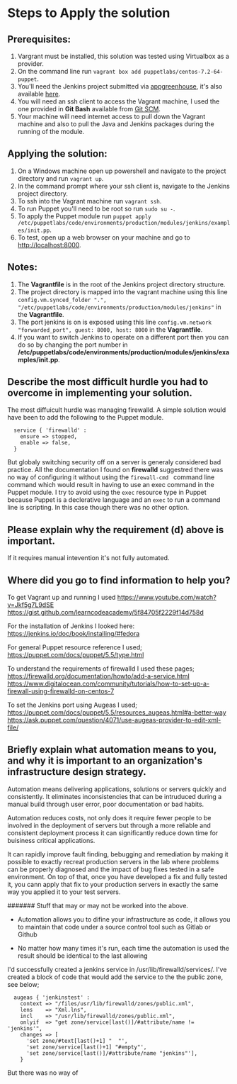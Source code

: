 # Steps to Apply the solution
## Prerequisites:
  1. Vargrant must be installed, this solution was tested using Virtualbox as a provider.
  2. On the command line run ```vagrant box add puppetlabs/centos-7.2-64-puppet```.
  3. You'll need the Jenkins project submitted via [appgreenhouse](https://app.greenhouse.io), it's also available [here](https://github.com/16c7x/jenkins).
  4. You will need an ssh client to access the Vagrant machine, I used the one provided in **Git Bash** available from [Git SCM](https://git-scm.com/).
  5. Your machine will need internet access to pull down the Vagrant machine and also to pull the Java and Jenkins packages during the running of the module. 

## Applying the solution:
  1. On a Windows machine open up powershell and navigate to the project directory and run ```vagrant up```.
  2. In the command prompt where your ssh client is, navigate to the Jenkins project directory.
  3. To ssh into the Vagrant machine run ```vagrant ssh```.
  4. To run Puppet you'll need to be root so run ```sudo su -```.
  5. To apply the Puppet module run ```puppet apply /etc/puppetlabs/code/environments/production/modules/jenkins/examples/init.pp```.
  6. To test, open up a web browser on your machine and go to [http://localhost:8000](http://localhost:8000).

## Notes:
  1. The **Vagrantfile** is in the root of the Jenkins project directory structure. 
  1. The project directory is mapped into the vagrant machine using this line ```config.vm.synced_folder ".", "/etc/puppetlabs/code/environments/production/modules/jenkins"``` in the **Vagrantfile**.
  2. The port jenkins is on is exposed using this line ```config.vm.network "forwarded_port", guest: 8000, host: 8000``` in the **Vagrantfile**. 
  3. If you want to switch Jenkins to operate on a different port then you can do so by changing the port number in **/etc/puppetlabs/code/environments/production/modules/jenkins/examples/init.pp**.  


## Describe the most difficult hurdle you had to overcome in implementing your solution.
The most diffuicult hurdle was managing firewalld.
A simple solution would have been to add the following to the Puppet module.
```
  service { 'firewalld' :
    ensure => stopped,
    enable => false,  
  }
```
But globaly switching security off on a server is generaly considered bad practice.
All the documentation I found on **firewalld** suggestred there was no way of configuring it without using the ```firewall-cmd ```  command line command which would result in having to use an exec command in the Puppet module. I try to avoid using the ```exec``` resource type in Puppet because Puppet is a declerative language and an ```exec``` to run a command line is scripting. In this case though there was no other option. 

## Please explain why the requirement (d) above is important.
If it requires manual intevention it's not fully automated.

## Where did you go to find information to help you?
To get Vagrant up and running I used
    https://www.youtube.com/watch?v=Jkf5g7L9dSE
    https://gist.github.com/learncodeacademy/5f84705f2229f14d758d

For the installation of Jenkins I looked here:
    https://jenkins.io/doc/book/installing/#fedora

For general Puppet resource reference I used;
    https://puppet.com/docs/puppet/5.5/type.html

To understand the requirements of firewalld I used these pages;
    https://firewalld.org/documentation/howto/add-a-service.html
    https://www.digitalocean.com/community/tutorials/how-to-set-up-a-firewall-using-firewalld-on-centos-7

To set the Jenkins port using Augeas I used;
    https://puppet.com/docs/puppet/5.5/resources_augeas.html#a-better-way
    https://ask.puppet.com/question/4071/use-augeas-provider-to-edit-xml-file/

## Briefly explain what automation means to you, and why it is important to an organization's infrastructure design strategy.
Automation means delivering applications, solutions or servers quickly and consistently.
It eliminates inconsistencies that can be intruduced during a manual build through user error, poor documentation or bad habits.

Automation reduces costs, not only does it require fewer people to be involved in the deployment of servers but through a more reliable and consistent deployment process it can significantly reduce down time for buisiness critical applications. 

It can rapidly improve fault finding, bebugging and remediation by making it possible to exactly recreat production servers in the lab where problems can be properly diagnosed and the impact of bug fixes tested in a safe environment. On top of that, once you have developed a fix and fully tested it, you cann apply that fix to your production servers in exactly the same way you applied it to your test servers. 


####### Stuff that may or may not be worked into the above.

* Automation allows you to difine your infrastructure as code, it allows you to maintain that code under a source control tool such as Gitlab or Github 

* No matter how many times it's run, each time the automation is used the result should be identical to the last allowing 

I'd successfully created a jenkins service in /usr/lib/firewalld/services/.
I've created a block of code that would add the service to the the public zone, see below;

```
  augeas { 'jenkinstest' :
    context => "/files/usr/lib/firewalld/zones/public.xml",
    lens    => "Xml.lns",
    incl    => "/usr/lib/firewalld/zones/public.xml",
    onlyif  => "get zone/service[last()]/#attribute/name != 'jenkins'",
    changes => [
      'set zone/#text[last()+1] "  "',
      'set zone/service[last()+1] "#empty"',
      'set zone/service[last()]/#attribute/name "jenkins"'],
    }
```

But there was no way of 